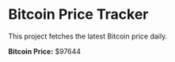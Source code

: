 # Bitcoin Price Tracker

This project fetches the latest Bitcoin price daily.

**Bitcoin Price:** $97644
